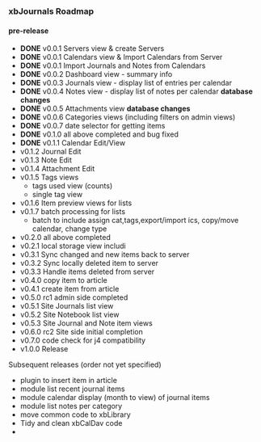### xbJournals Roadmap

#### pre-release

- **DONE** v0.0.1 Servers view & create Servers
- **DONE** v0.0.1 Calendars view & Import Calendars from Server
- **DONE** v0.0.1 Import Journals and Notes from Calendars
- **DONE** v0.0.2 Dashboard view - summary info
- **DONE** v0.0.3 Journals view - display list of entries per calendar
- **DONE** v0.0.4 Notes view - display list of notes per calendar **database changes**
- **DONE** v0.0.5 Attachments view **database changes**
- **DONE** v0.0.6 Categories views (including filters on admin views)
- **DONE** v0.0.7 date selector for getting items
- **DONE** v0.1.0 all above completed and bug fixed
- **DONE** v0.1.1 Calendar Edit/View
- v0.1.2 Journal Edit 
- v0.1.3 Note Edit
- v0.1.4 Attachment Edit
- v0.1.5 Tags views
  - tags used view (counts)
  - single tag view
- v0.1.6 Item preview views for lists
- v0.1.7 batch processing for lists
  - batch to include assign cat,tags,export/import ics, copy/move calendar, change type
- v0.2.0 all above completed
- v0.2.1 local storage view includi
- v0.3.1 Sync changed and new items back to server
- v0.3.2 Sync locally deleted item to server
- v0.3.3 Handle items deleted from server
- v0.4.0 copy item to article
- v0.4.1 create item from article
- v0.5.0 rc1 admin side completed
- v0.5.1 Site Journals list view
- v0.5.2 Site Notebook list view
- v0.5.3 Site Journal and Note item views
- v0.6.0 rc2 Site side initial completion
- v0.7.0 code check for j4 compatibility
- v1.0.0 Release

Subsequent releases (order not yet specified)

- plugin to insert item in article
- module list recent journal items
- module calendar display (month to view) of journal items
- module list notes per category
- move common code to xbLibrary
- Tidy and clean xbCalDav code
- 
